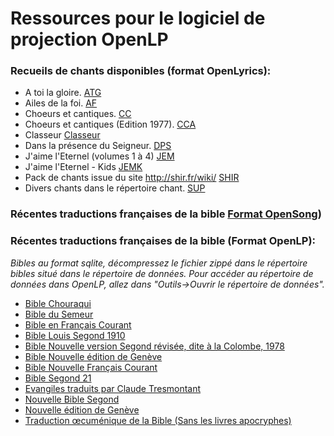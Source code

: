 # Ressources pour le logiciel de projection OpenLP


### Recueils de chants disponibles (format OpenLyrics):

- A toi la gloire.                                   [ATG](https://github.com/Honkey57/Ressources_OpenLP/raw/main/A_toi_la_gloire.7z)       
- Ailes de la foi.                                   [AF](https://github.com/Honkey57/Ressources_OpenLP/raw/main/Ailes_de_la_foi.7z)
- Choeurs et cantiques.                              [CC](https://github.com/Honkey57/Ressources_OpenLP/raw/main/Choeurs_et_cantiques.7z)
- Choeurs et cantiques (Edition 1977).               [CCA](https://github.com/Honkey57/Ressources_OpenLP/raw/main/Choeurs_et_cantiques_Edition_1977.7z)
- Classeur                                           [Classeur](https://github.com/Honkey57/Ressources_OpenLP/raw/main/Classeur.7z)
- Dans la présence du Seigneur.                      [DPS](https://github.com/Honkey57/Ressources_OpenLP/raw/main/Dans_la_pr%C3%A9sence_du_seigneur.7z)
- J'aime l'Eternel (volumes 1 à 4)                   [JEM](https://github.com/Honkey57/Ressources_OpenLP/raw/main/J'aime_l_Eternel_Volume_1-4.7z)
- J'aime l'Eternel - Kids                            [JEMK](https://github.com/Honkey57/Ressources_OpenLP/raw/main/J_aime_L_Eternel_Kids.7z)
- Pack de chants issue du site http://shir.fr/wiki/  [SHIR](https://github.com/Honkey57/Ressources_OpenLP/raw/main/Shir.7z)
- Divers chants dans le répertoire chant.            [SUP](https://github.com/Honkey57/Ressources_OpenLP/raw/main/Suppl%C3%A9ments.7z)


### Récentes traductions françaises de la bible [Format OpenSong](https://github.com/Honkey57/Ressources_OpenLP/raw/main/Bibles_recentes_OpenSong.zip))

### Récentes traductions françaises de la bible (Format OpenLP):

*Bibles au format sqlite, décompressez le fichier zippé dans le répertoire bibles situé dans le répertoire de données.
Pour accéder au répertoire de données dans OpenLP, allez dans "Outils->Ouvrir le répertoire de données".* 


- [Bible Chouraqui](https://github.com/Honkey57/Ressources_OpenLP/raw/main/Bible_Chouraqui.zip)
- [Bible du Semeur](https://github.com/Honkey57/Ressources_OpenLP/raw/main/Bible_du_Semeur.zip)
- [Bible en Français Courant](https://github.com/Honkey57/Ressources_OpenLP/raw/main/Bible_en_Francais_Courant.zip)
- [Bible Louis Segond 1910](https://github.com/Honkey57/Ressources_OpenLP/raw/main/Bible_Segond_1910.zip)
- [Bible Nouvelle version Segond révisée, dite à la Colombe, 1978](https://github.com/Honkey57/Ressources_OpenLP/raw/main/Bible_La_Colombe.zip)
- [Bible Nouvelle édition de Genève](https://github.com/Honkey57/Ressources_OpenLP/raw/main/Nouvelle_edition_de_Geneve.zip)
- [Bible Nouvelle Français Courant](https://github.com/Honkey57/Ressources_OpenLP/raw/main/Nouvelle_Bible_Segond.zip)
- [Bible Segond 21](https://github.com/Honkey57/Ressources_OpenLP/raw/main/Bible_Segond_21.zip)
- [Evangiles traduits par Claude Tresmontant](https://github.com/Honkey57/Ressources_OpenLP/raw/main/Evangiles_Tresmontant_Claude.zip)
- [Nouvelle Bible Segond](https://github.com/Honkey57/Ressources_OpenLP/raw/main/Nouvelle_Bible_Segond.zip)
- [Nouvelle édition de Genève](https://github.com/Honkey57/Ressources_OpenLP/raw/main/Nouvelle_edition_de_Geneve.zip)
- [Traduction œcuménique de la Bible (Sans les livres apocryphes)](https://github.com/Honkey57/Ressources_OpenLP/raw/main/Traduction_oecumenique_de_la_bible.zip)
